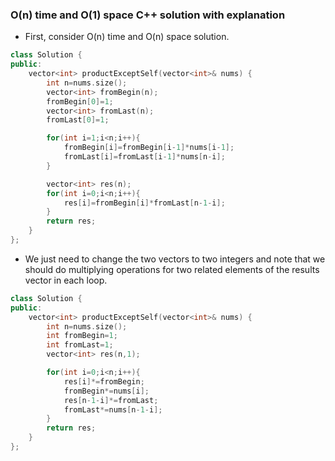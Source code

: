 ### O(n) time and O(1) space C++ solution with explanation

- First, consider O(n) time and O(n) space solution.
```c++
class Solution {
public:
    vector<int> productExceptSelf(vector<int>& nums) {
        int n=nums.size();
        vector<int> fromBegin(n);
        fromBegin[0]=1;
        vector<int> fromLast(n);
        fromLast[0]=1;

        for(int i=1;i<n;i++){
            fromBegin[i]=fromBegin[i-1]*nums[i-1];
            fromLast[i]=fromLast[i-1]*nums[n-i];
        }

        vector<int> res(n);
        for(int i=0;i<n;i++){
            res[i]=fromBegin[i]*fromLast[n-1-i];
        }
        return res;
    }
};
```

- We just need to change the two vectors to two integers and note that we should do multiplying operations for two related elements of the results vector in each loop.
```c++
class Solution {
public:
    vector<int> productExceptSelf(vector<int>& nums) {
        int n=nums.size();
        int fromBegin=1;
        int fromLast=1;
        vector<int> res(n,1);

        for(int i=0;i<n;i++){
            res[i]*=fromBegin;
            fromBegin*=nums[i];
            res[n-1-i]*=fromLast;
            fromLast*=nums[n-1-i];
        }
        return res;
    }
};
```
